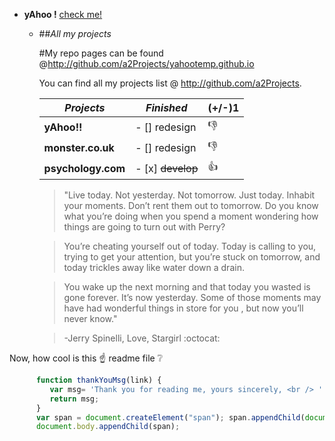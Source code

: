 * **yAhoo !** [check me!](http://www.yahoo.co.uk)

  * ##*All my projects*

    #My repo pages can be found @http://github.com/a2Projects/yahootemp.github.io

    You can find all my projects list @
    http://github.com/a2Projects.
    
    *Projects*         |         *Finished*         | (+/-)1
    -------------------|----------------------------|--------
    **yAhoo!!**        | - [] redesign              |  :-1:
    **monster.co.uk**  | - [] redesign              |  :-1:
    **psychology.com** | - [x] <del>develop</del>   |  :+1:
    
    >"Live today. Not yesterday. Not tomorrow. Just today. Inhabit your moments. 
    >Don’t rent them out to tomorrow. Do you know what you’re doing when you spend a moment wondering how things are going to turn out with Perry?
    
    >You’re cheating yourself out of today. Today is calling to you, trying to get your attention, but you’re stuck on tomorrow, and today trickles away like water down a drain. 
    
    >You wake up the next morning and that today you wasted is gone forever. It’s now yesterday. Some of those moments may have had wonderful things in store for you , but now you’ll never know."
    
    >-Jerry Spinelli, Love, Stargirl :octocat:

Now, how cool is this :point_up: readme file :grey_question:

```javascript 
      function thankYouMsg(link) {
         var msg= 'Thank you for reading me, yours sincerely, <br /> ' + link + ' admin ;]';
         return msg;
      } 
      var span = document.createElement("span"); span.appendChild(document.createTextNode(thankYouMsg('http://yahootemp.github.io'))); 
      document.body.appendChild(span); 
 ```
